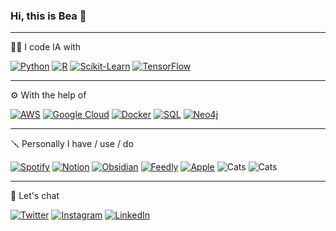 ### Hi, this is Bea 👋

---

<!--
**chucheria/chucheria** is a ✨ _special_ ✨ repository because its `README.md` (this file) appears on your GitHub profile.

Here are some ideas to get you started:

- 🔭 I’m currently working on ...
- 🌱 I’m currently learning ...
- 👯 I’m looking to collaborate on ...
- 🤔 I’m looking for help with ...
- 💬 Ask me about ...
- 📫 How to reach me: ...
- 😄 Pronouns: ...
- ⚡ Fun fact: ...
-->

👩‍💻 I code IA with

[![Python](https://img.shields.io/badge/-Python-28282B?logo=python&logoColor=3776AB&style=flat)](https://www.python.org/)
[![R](https://img.shields.io/badge/-R-28282B?logo=r&logoColor=276DC3&style=flat)](https://www.r-project.org/)
[![Scikit-Learn](https://img.shields.io/badge/-ScikitLearn-28282B?logo=scikit-learn&logoColor=F7931E&style=flat)](https://scikit-learn.org/)
[![TensorFlow](https://img.shields.io/badge/-TensorFlow-28282B?logo=tensorflow&logoColor=FF6F00&style=flat)](https://www.tensorflow.org/)

---

⚙️ With the help of

[![AWS](https://img.shields.io/badge/-AWS-28282B?logo=amazon-aws&logoColor=ec7211&style=flat)](https://aws.amazon.com/)
[![Google Cloud](https://img.shields.io/badge/-GCloud-28282B?logo=google-cloud&logoColor=4285F4&style=flat)](https://cloud.google.com/)
[![Docker](https://img.shields.io/badge/-Docker-28282B?logo=docker&logoColor=2496ED&style=flat)](https://www.docker.com/)
[![SQL](https://img.shields.io/badge/-SQL-28282B?logo=mysql&logoColor=4479A1&style=flat)](https://www.mysql.com/)
[![Neo4j](https://img.shields.io/badge/-Neo4j-28282B?logo=neo4j&logoColor=008CC1&style=flat)](https://neo4j.com/)


---

🪛 Personally I have / use / do

[![Spotify](https://img.shields.io/badge/-Spotify-28282B?logo=spotify&logoColor=1DB954&style=flat)](https://open.spotify.com/user/chucheria)
[![Notion](https://img.shields.io/badge/-Notion-28282B?logo=notion&logoColor=white&style=flat)](https://www.notion.so/chucheria/Bea-Hern-ndez-fc57baa2d430495291906c230d7a3570)
[![Obsidian](https://img.shields.io/badge/-Obsidian-28282B?logo=obsidian&logoColor=483699&style=flat)](https://obsidian.md/)
[![Feedly](https://img.shields.io/badge/-Feedly-28282B?logo=feedly&logoColor=2BB24C&style=flat)](https://feedly.com/)
[![Apple](https://img.shields.io/badge/-Apple-28282B?logo=apple&logoColor=white&style=flat)](https://apple.es/)
![Cats](https://img.shields.io/badge/-🐈%20Cats-28282B?style=flat)
![Cats](https://img.shields.io/badge/-🍑%20Powerlifting-28282B?style=flat)

---

💬 Let's chat

[![Twitter](https://img.shields.io/badge/-chucheria-28282B?logo=twitter&logoColor=1DA1F2&style=flat)](https://twitter.com/Chucheria)
[![Instagram](https://img.shields.io/badge/-verdicion-28282B?logo=instagram&logoColor=E4405F&style=flat)](https://www.instagram.com/verdicion/)
[![LinkedIn](https://img.shields.io/badge/-BeaH-28282B?logo=linkedin&logoColor=0A66C2&style=flat)](https://www.linkedin.com/in/bea-h-9ab53b71/)
